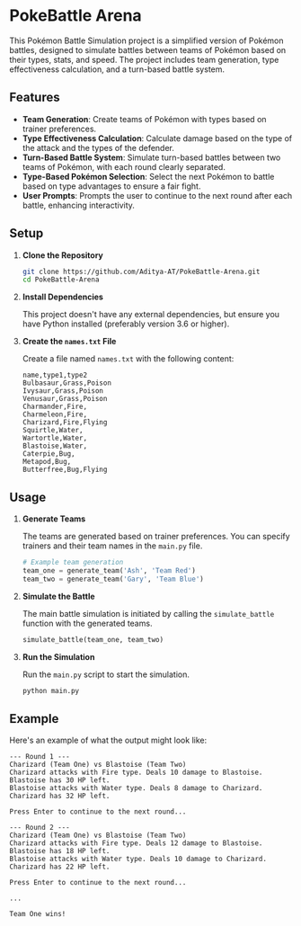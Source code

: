 # PokeBattle Arena

This Pokémon Battle Simulation project is a simplified version of Pokémon battles, designed to simulate battles between teams of Pokémon based on their types, stats, and speed. The project includes team generation, type effectiveness calculation, and a turn-based battle system.

## Features

- **Team Generation**: Create teams of Pokémon with types based on trainer preferences.
- **Type Effectiveness Calculation**: Calculate damage based on the type of the attack and the types of the defender.
- **Turn-Based Battle System**: Simulate turn-based battles between two teams of Pokémon, with each round clearly separated.
- **Type-Based Pokémon Selection**: Select the next Pokémon to battle based on type advantages to ensure a fair fight.
- **User Prompts**: Prompts the user to continue to the next round after each battle, enhancing interactivity.

## Setup

1. **Clone the Repository**

    ```bash
    git clone https://github.com/Aditya-AT/PokeBattle-Arena.git
    cd PokeBattle-Arena
    ```

2. **Install Dependencies**

   This project doesn't have any external dependencies, but ensure you have Python installed (preferably version 3.6 or higher).

3. **Create the `names.txt` File**

   Create a file named `names.txt` with the following content:

    ```
    name,type1,type2
    Bulbasaur,Grass,Poison
    Ivysaur,Grass,Poison
    Venusaur,Grass,Poison
    Charmander,Fire,
    Charmeleon,Fire,
    Charizard,Fire,Flying
    Squirtle,Water,
    Wartortle,Water,
    Blastoise,Water,
    Caterpie,Bug,
    Metapod,Bug,
    Butterfree,Bug,Flying
    ```

## Usage

1. **Generate Teams**

   The teams are generated based on trainer preferences. You can specify trainers and their team names in the `main.py` file.

    ```python
    # Example team generation
    team_one = generate_team('Ash', 'Team Red')
    team_two = generate_team('Gary', 'Team Blue')
    ```

2. **Simulate the Battle**

   The main battle simulation is initiated by calling the `simulate_battle` function with the generated teams.

    ```python
    simulate_battle(team_one, team_two)
    ```

3. **Run the Simulation**

   Run the `main.py` script to start the simulation.

    ```bash
    python main.py
    ```

## Example

Here's an example of what the output might look like:

```plaintext
--- Round 1 ---
Charizard (Team One) vs Blastoise (Team Two)
Charizard attacks with Fire type. Deals 10 damage to Blastoise. Blastoise has 30 HP left.
Blastoise attacks with Water type. Deals 8 damage to Charizard. Charizard has 32 HP left.

Press Enter to continue to the next round...

--- Round 2 ---
Charizard (Team One) vs Blastoise (Team Two)
Charizard attacks with Fire type. Deals 12 damage to Blastoise. Blastoise has 18 HP left.
Blastoise attacks with Water type. Deals 10 damage to Charizard. Charizard has 22 HP left.

Press Enter to continue to the next round...

...

Team One wins!
